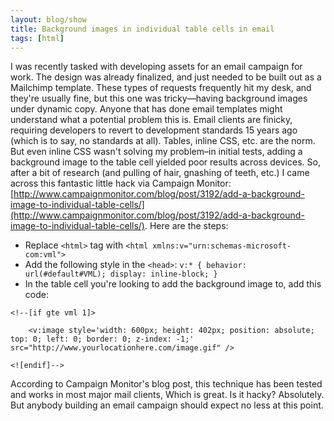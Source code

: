 ```yaml
---
layout: blog/show
title: Background images in individual table cells in email
tags: [html]
---
```


I was recently tasked with developing assets for an email campaign for work. The design was already finalized, and just needed to be built out as a Mailchimp template. These types of requests frequently hit my desk, and they're usually fine, but this one was tricky—having background images under dynamic copy. Anyone that has done email templates might understand what a potential problem this is. Email clients are finicky, requiring developers to revert to development standards 15 years ago (which is to say, no standards at all). Tables, inline CSS, etc. are the norm. But even inline CSS wasn't solving my problem–in initial tests, adding a background image to the table cell yielded poor results across devices. So, after a bit of research (and pulling of hair, gnashing of teeth, etc.) I came across this fantastic little hack via Campaign Monitor: [http://www.campaignmonitor.com/blog/post/3192/add-a-background-image-to-individual-table-cells/](http://www.campaignmonitor.com/blog/post/3192/add-a-background-image-to-individual-table-cells/). Here are the steps:

- Replace `<html>` tag with `<html xmlns:v="urn:schemas-microsoft-com:vml">`
- Add the following style in the `<head>`: `v:* { behavior: url(#default#VML); display: inline-block; }`
- In the table cell you're looking to add the background image to, add this code:

~~~
<!--[if gte vml 1]>

	<v:image style='width: 600px; height: 402px; position: absolute; top: 0; left: 0; border: 0; z-index: -1;' src="http://www.yourlocationhere.com/image.gif" />

<![endif]-->
~~~

According to Campaign Monitor's blog post, this technique has been tested and works in most major mail clients, Which is great. Is it hacky? Absolutely. But anybody building an email campaign should expect no less at this point.
